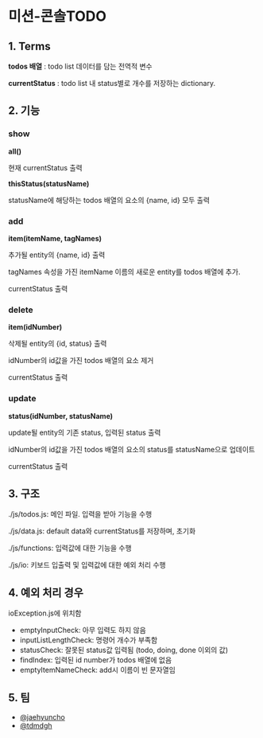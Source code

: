 
# 미션-콘솔TODO

## 1. Terms
**todos 배열** : todo list 데이터를 담는 전역적 변수

**currentStatus** : todo list 내 status별로 개수를 저장하는 dictionary.

## 2. 기능
### show

**all()**

현재 currentStatus 출력

**thisStatus(statusName)**

statusName에 해당하는 todos 배열의 요소의 {name, id} 모두 출력
### add

**item(itemName, tagNames)**

추가될 entity의 {name, id} 출력

tagNames 속성을 가진 itemName 이름의 새로운 entity를 todos 배열에 추가.

currentStatus 출력

### delete

**item(idNumber)**

삭제될 entity의 {id, status} 출력

idNumber의 id값을 가진 todos 배열의 요소 제거

currentStatus 출력

### update

**status(idNumber, statusName)**

update될 entity의 기존 status, 입력된 status 출력

idNumber의 id값을 가진 todos 배열의 요소의 status를 statusName으로 업데이트

currentStatus 출력

## 3. 구조

./js/todos.js: 메인 파일. 입력을 받아 기능을 수행

./js/data.js: default data와 currentStatus를 저장하며, 초기화

./js/functions: 입력값에 대한 기능을 수행

./js/io: 키보드 입출력 및 입력값에 대한 예외 처리 수행

## 4. 예외 처리 경우
ioException.js에 위치함
- emptyInputCheck: 아무 입력도 하지 않음
- inputListLengthCheck: 명령어 개수가 부족함
- statusCheck: 잘못된 status값 입력됨 (todo, doing, done 이외의 값)
- findIndex: 입력된 id number가 todos 배열에 없음
- emptyItemNameCheck: add시 이름이 빈 문자열임

## 5. 팀

- [@jaehyuncho](https://www.github.com/hyunrice98)
- [@tdmdgh](https://www.github.com/tdmdgh)

